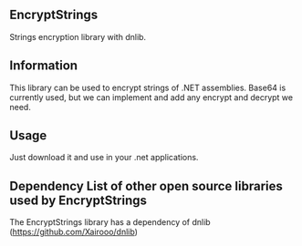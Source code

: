## EncryptStrings

Strings encryption library with dnlib. 

## Information

This library can be used to encrypt strings of .NET assemblies.
Base64 is currently used, but we can implement and add any encrypt and decrypt we need.

## Usage
Just download it and use in your .net applications. 

## Dependency  List of other open source libraries used by EncryptStrings
The EncryptStrings library has a dependency of dnlib (https://github.com/Xairooo/dnlib)
